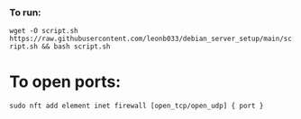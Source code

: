 ### To run:
`wget -O script.sh https://raw.githubusercontent.com/leonb033/debian_server_setup/main/script.sh && bash script.sh`

# To open ports:
`sudo nft add element inet firewall [open_tcp/open_udp] { port }`
